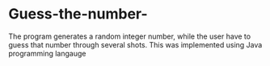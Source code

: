 # Guess-the-number-
The program generates  a random integer number, while the user have to guess that number through several shots. This was implemented using Java programming langauge
